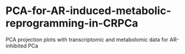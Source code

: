 # PCA-for-AR-induced-metabolic-reprogramming-in-CRPCa
PCA projection plots with transcriptomic and metabolomic data for AR-inhibited PCa
